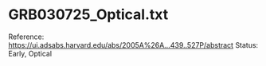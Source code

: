 # GRB030725_Optical.txt

Reference: https://ui.adsabs.harvard.edu/abs/2005A%26A...439..527P/abstract
Status: Early, Optical